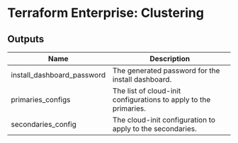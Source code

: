 # Terraform Enterprise: Clustering

## Outputs

| Name | Description |
|------|-------------|
| install\_dashboard\_password | The generated password for the install dashboard. |
| primaries\_configs | The list of cloud-init configurations to apply to the primaries. |
| secondaries\_config | The cloud-init configuration to apply to the secondaries. |

